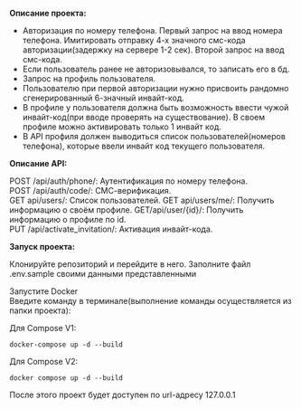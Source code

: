 **Описание проекта:**

* Авторизация по номеру телефона. Первый запрос на ввод номера телефона. Имитировать отправку 4-х значного смс-кода авторизации(задержку на сервере 1-2 сек). Второй запрос на ввод смс-кода.
* Если пользователь ранее не авторизовывался, то записать его в бд.
* Запрос на профиль пользователя.
* Пользователю при первой авторизации нужно присвоить рандомно сгенерированный 6-значный инвайт-код.
* В профиле у пользователя должна быть возможность ввести чужой инвайт-код(при вводе проверять на существование). В своем профиле можно активировать только 1 инвайт код.
* В API профиля должен выводиться список пользователей(номеров телефона), которые ввели инвайт код текущего пользователя.


**Описание API:**

POST /api/auth/phone/: Аутентификация по номеру телефона.   
POST /api/auth/code/: СМС-верификация.   
GET api/users/: Список пользователей.
GET api/users/me/: Получить информацию о своём профиле.
GET/api/user/{id}/: Получить информацию о профиле по id.  
PUT /api/activate_invitation/: Активация инвайт-кода.  
 

**Запуск проекта:**  

Клонируйте репозиторий и перейдите в него.
Заполните файл .env.sample своими данными представленными 

Запустите Docker   
Введите команду в терминале(выполнение команды осуществляется из папки проекта):

Для Compose V1:

```docker-compose up -d --build ```

Для Compose V2:

```docker compose up -d --build ```

После этого проект будет доступен по url-адресу 127.0.0.1


